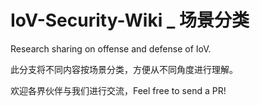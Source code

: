 # IoV-Security-Wiki _ 场景分类  
Research sharing on offense and defense of IoV.  
  
此分支将不同内容按场景分类，方便从不同角度进行理解。  
  
欢迎各界伙伴与我们进行交流，Feel free to send a PR!  
